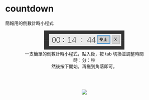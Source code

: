 # countdown
簡報用的倒數計時小程式

<center>
<img src="snapshot/01.png">
<br>
一支簡單的倒數計時小程式，點入後，按 tab 切換並調整時間<br>
時：分：秒<br>
然後按下開始，再拖到角落即可。


<br><br><br>
<img src="snapshot/countdown.gif">
</center>